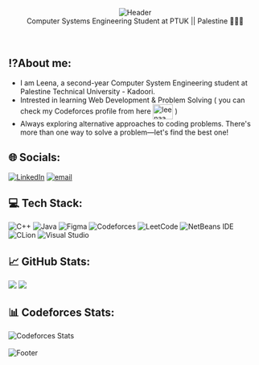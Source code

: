 <div align="center"> 

![Header](https://capsule-render.vercel.app/api?type=slice&height=250&color=C599B6&text=Hi,%20I'm%20Leena%20Yaseen!&section=header&reversal=false&textBg=false&fontColor=F9F6E6&animation=twinkling&fontSize=55)<br/>
Computer Systems Engineering Student at PTUK || Palestine 👩🏻‍💻 <br/><br/><br/>


</div>


## ⁉️About me:
- I am Leena, a second-year Computer System Engineering student at Palestine Technical University - Kadoori.
- Intrested in learning Web Development & Problem Solving ( you can check my Codeforces profile from here   <a href="https://codeforces.com/profile/leenaa" target="blank"><img align="center" src="https://raw.githubusercontent.com/rahuldkjain/github-profile-readme-generator/master/src/images/icons/Social/codeforces.svg" alt="leenaa" height="30" width="40" /></a> )
-  Always exploring alternative approaches to coding problems. There's more than one way to solve a problem—let's find the best one!
## 🌐 Socials:
[![LinkedIn](https://img.shields.io/badge/LinkedIn-%230077B5.svg?logo=linkedin&logoColor=white)](https://linkedin.com/in/leena-amjad-8a6234351) [![email](https://img.shields.io/badge/Email-D14836?logo=gmail&logoColor=white)](mailto:leena.a.y@outlook.com) 
## 💻 Tech Stack:
![C++](https://img.shields.io/badge/c++-%2300599C.svg?style=for-the-badge&logo=c%2B%2B&logoColor=white) ![Java](https://img.shields.io/badge/java-%23ED8B00.svg?style=for-the-badge&logo=openjdk&logoColor=white) ![Figma](https://img.shields.io/badge/figma-%23F24E1E.svg?style=for-the-badge&logo=figma&logoColor=white) ![Codeforces](https://img.shields.io/badge/Codeforces-445f9d?style=for-the-badge&logo=Codeforces&logoColor=white) ![LeetCode](https://img.shields.io/badge/LeetCode-000000?style=for-the-badge&logo=LeetCode&logoColor=#d16c06) ![NetBeans IDE](https://img.shields.io/badge/NetBeansIDE-1B6AC6.svg?style=for-the-badge&logo=apache-netbeans-ide&logoColor=white) ![CLion](https://img.shields.io/badge/CLion-black?style=for-the-badge&logo=clion&logoColor=white) ![Visual Studio](https://img.shields.io/badge/Visual%20Studio-5C2D91.svg?style=for-the-badge&logo=visual-studio&logoColor=white)
## 📈 GitHub Stats:
![](https://github-readme-stats.vercel.app/api?username=LeenaAY&theme=omni&hide_border=false&include_all_commits=false&count_private=true)     ![](https://nirzak-streak-stats.vercel.app/?user=LeenaAY&theme=omni&hide_border=false)<br/>
## 📊 Codeforces Stats:
![Codeforces Stats](https://codeforces-readme-stats.vercel.app/api/card?username=leenaA&theme=omni)<br/><br/>
![Footer](https://capsule-render.vercel.app/api?type=slice&height=250&color=C599B6&section=footer&reversal=false&textBg=false&fontColor=F9F6E6&animation=twinkling&fontSize=55)
</div>
